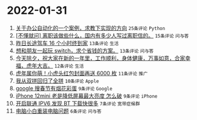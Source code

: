 # 2022-01-31

1. [关于办公自动化的一个案例，求教下实现的方向](https://www.v2ex.com/t/831492) `25条评论` `Python`
1. [[不懂就问] 离职该做些什么，国内有多少人写过离职信的。](https://www.v2ex.com/t/831500) `15条评论` `问与答`
1. [昨日长途驾车 16 个小时终到家](https://www.v2ex.com/t/831484) `13条评论` `生活`
1. [想和朋友一起玩 switch，求个省钱的方案。](https://www.v2ex.com/t/831483) `13条评论` `问与答`
1. [今天除夕，祝大家在新的一年里，工作顺利，身体健康，万事如意，合家幸福，虎年大吉。](https://www.v2ex.com/t/831488) `12条评论` `生活`
1. [虎年属你萌！小虎头红包封面再送 6000 枚](https://www.v2ex.com/t/831495) `11条评论` `推广`
1. [我从双拼回归了全拼](https://www.v2ex.com/t/831519) `10条评论` `Apple`
1. [google 搜春节有烟花彩蛋](https://www.v2ex.com/t/831507) `9条评论` `Google`
1. [iPhone 12mini 老是降低屏幕最大亮度 怎么破](https://www.v2ex.com/t/831496) `9条评论` `iPhone`
1. [开启联通 IPV6 发现 BT 下载快很多](https://www.v2ex.com/t/831517) `7条评论` `宽带症候群`
1. [电脑小白重装电脑问题](https://www.v2ex.com/t/831513) `6条评论` `问与答`
